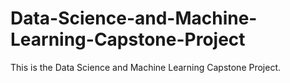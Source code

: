 # Data-Science-and-Machine-Learning-Capstone-Project
This is the Data Science and Machine Learning Capstone Project.
